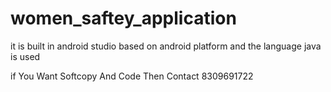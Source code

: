 # women_saftey_application
it is built in android studio based on android platform and the language java is used


 if You Want Softcopy And Code Then Contact 8309691722
 
 
